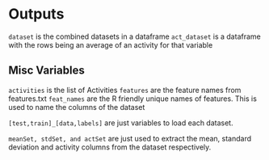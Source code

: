# Outputs
`dataset` is the combined datasets in a dataframe
`act_dataset` is a dataframe with the rows being an average of an activity for that variable

## Misc Variables
`activities` is the list of Activities
`features` are the feature names from features.txt
`feat_names` are the R friendly unique names of features.  This is used to name the columns of the dataset

`[test,train]_[data,labels]` are just variables to load each dataset.

`meanSet, stdSet, and actSet` are just used to extract the mean, standard deviation and activity columns from the dataset respectively.
